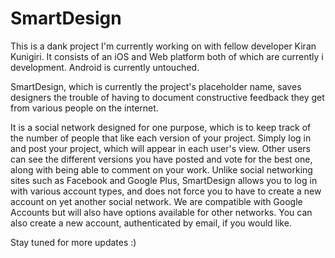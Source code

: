 # SmartDesign
This is a dank project I'm currently working on with fellow developer Kiran Kunigiri. It consists of an iOS and Web platform both of which are currently i
development. Android is currently untouched. 

SmartDesign, which is currently the project's placeholder name, saves designers
the trouble of having to document constructive feedback they get from various 
people on the internet. 

It is a social network designed for one purpose, which is to keep track of the 
number of people that like each version of your project. Simply log in and post
your project, which will appear in each user's view. Other users can see the different versions you have posted and vote for the best one, along with being able to comment on your work. Unlike social networking sites such as Facebook and Google Plus, SmartDesign allows you to log in with various account types, and does not force you to have to create a new account on yet another social network. We are compatible with Google Accounts but will also have options available for other networks. 
You can also create a new account, authenticated by email, if you would like.

Stay tuned for more updates :)